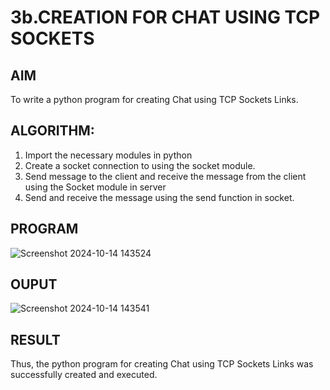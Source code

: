 # 3b.CREATION FOR CHAT USING TCP SOCKETS
## AIM
To write a python program for creating Chat using TCP Sockets Links.
## ALGORITHM:
1. Import the necessary modules in python
2. Create a socket connection to using the socket module.
3. Send message to the client and receive the message from the client using the Socket module in
 server
4. Send and receive the message using the send function in socket.
## PROGRAM
![Screenshot 2024-10-14 143524](https://github.com/user-attachments/assets/5e540591-67eb-4d3a-a8da-67cf2ea0e07d)


## OUPUT
![Screenshot 2024-10-14 143541](https://github.com/user-attachments/assets/ec2483fa-7889-4463-ab05-b5bc3f7e0f9e)


## RESULT
Thus, the python program for creating Chat using TCP Sockets Links was successfully 
created and executed.
